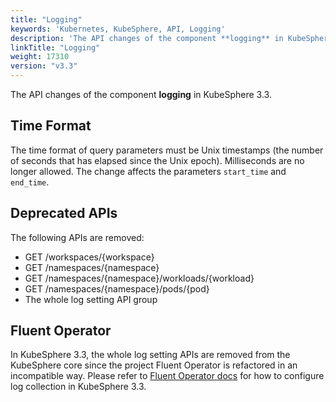 ```yaml
---
title: "Logging"
keywords: 'Kubernetes, KubeSphere, API, Logging'
description: 'The API changes of the component **logging** in KubeSphere 3.3.'
linkTitle: "Logging"
weight: 17310
version: "v3.3"
---
```


The API changes of the component **logging** in KubeSphere 3.3.

## Time Format

The time format of query parameters must be Unix timestamps (the number of seconds that has elapsed since the Unix epoch). Milliseconds are no longer allowed. The change affects the parameters `start_time` and `end_time`.

## Deprecated APIs

The following APIs are removed:

- GET  /workspaces/{workspace}
- GET  /namespaces/{namespace}
- GET  /namespaces/{namespace}/workloads/{workload}
- GET  /namespaces/{namespace}/pods/{pod}
- The whole log setting API group

## Fluent Operator

In KubeSphere 3.3, the whole log setting APIs are removed from the KubeSphere core since the project Fluent Operator is refactored in an incompatible way. Please refer to [Fluent Operator docs](https://github.com/kubesphere/fluentbit-operator) for how to configure log collection in KubeSphere 3.3.